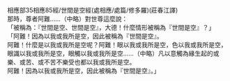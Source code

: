 相應部35相應85經/世間是空經(處相應/處篇/修多羅)(莊春江譯)  
那時，尊者阿難……（中略）對世尊這麼說：  
「被稱為：『世間是空、世間是空』，大德！什麼情形被稱為『世間是空』？」  
「阿難！因為以我或我所是空，因此被稱為『世間是空』。  
阿難！什麼是以我或我所是空呢？阿難！眼以我或我所是空，色以我或我所是空，眼識以我或我所是空，眼觸以我或我所是空……（中略）凡以意觸為緣生起的或樂、或苦、或不苦不樂受也都以我或我所是空。  
阿難！因為以我或我所是空，因此被稱為『世間是空』。」  
  
  
